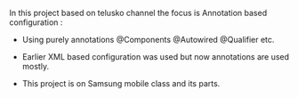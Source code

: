
In this project based on telusko channel the focus is Annotation based configuration :

- Using purely annotations @Components @Autowired @Qualifier etc. 

- Earlier XML based configuration was used but now annotations are used mostly.

- This project is on Samsung mobile class and its parts.

